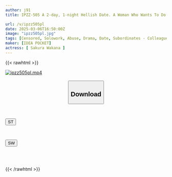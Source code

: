 ```yaml
---
author: j91
title: IPZZ-505 A 2-day, 1-night Hellish Date. A Woman Who Wants To Do It Even If She Has To Kidnap Me. He Kept Me Under House Arrest Under The Pretense Of A Business Trip And Raped Me For 2 Days. Wakana Sakura

url: /v/ipzz505pl
date: 2025-03-06T16:50:00Z
image: "ipzz505pl.jpg"
tags: [Censored, Solowork, Abuse, Drama, Date, Subordinates - Colleagues	]
maker: [IDEA POCKET]
actress: [ Sakura Wakana ]
---
```



{{< rawhtml >}}

<div class="video" data-videoid="WwKlqVwdyafbBl1">
    <a href="javascript:;">
        <img src="/v/ipzz505pl/ipzz505pl.jpg" width="WIDTH" height="HEIGHT" alt="ipzz505pl.mp4" loading="lazy">
    </a>
</div>

<script type="text/javascript" src="https://j91.asia/asset/on-demand-st.js"></script>

<br>
  <link rel="stylesheet" href="https://j91.asia/asset/bs5.css">
  
  <center>
  <button class="btn btn-primary" type="button" data-bs-toggle="collapse" data-bs-target=".multi-collapse" aria-expanded="false" aria-controls="multiCollapseExample1 multiCollapseExample2"><h2>Download</h2></button></center>
</p>
<div class="row">
  <div class="col">
    <div class="collapse multi-collapse" id="multiCollapseExample1">
      <div class="card card-body">
	      	      <br>
<div class="buttons">  
<p><a href="/v/ipzz505pl/st.html" target="_blank"><button class="btn-hover color-3"><i class="fa fa-download"></i> ST</button></a></p></div>
    </div>
  </div>
</div>
  <div class="col">
    <div class="collapse multi-collapse" id="multiCollapseExample2">
      <div class="card card-body">
	      <br>
<div class="buttons">
<p><a href="/v/ipzz505pl/sw.html" target="_blank"><button class="btn-hover color-2"><i class="fa fa-download"></i> SW</button></a></p></div>
<br><br>
      </div>
    </div>
  </div>
</div>

{{< /rawhtml >}}